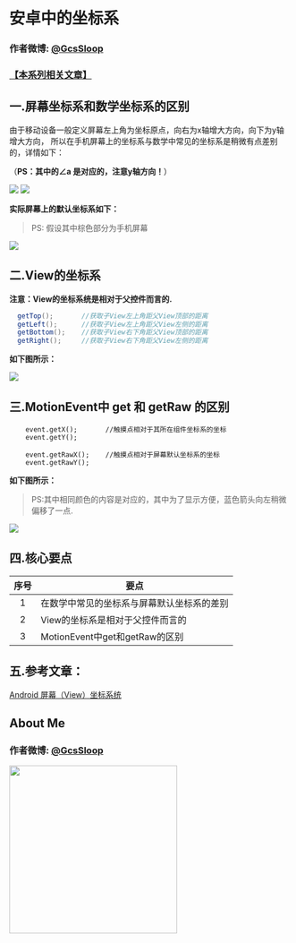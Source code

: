 # 安卓中的坐标系

### 作者微博: [@GcsSloop](http://weibo.com/GcsSloop)
### [【本系列相关文章】](http://www.gcssloop.com/1970/01/CustomViewIndex/)


## 一.屏幕坐标系和数学坐标系的区别
由于移动设备一般定义屏幕左上角为坐标原点，向右为x轴增大方向，向下为y轴增大方向，
所以在手机屏幕上的坐标系与数学中常见的坐标系是稍微有点差别的，详情如下：

（**PS：其中的∠a 是对应的，注意y轴方向！**）

![](./image/005Xtdi2jw1f1qygzfvhoj308c0dwglr.jpg)
![](./image/005Xtdi2jw1f1qyhbqvihj308c0dwjrh.jpg)

**实际屏幕上的默认坐标系如下：**

> PS: 假设其中棕色部分为手机屏幕

![](./image/005Xtdi2jw1f1qyhjy7h8j308c0dwq32.jpg)

## 二.View的坐标系

**注意：View的坐标系统是相对于父控件而言的.**

``` java
  getTop();       //获取子View左上角距父View顶部的距离
  getLeft();      //获取子View左上角距父View左侧的距离
  getBottom();    //获取子View右下角距父View顶部的距离
  getRight();     //获取子View右下角距父View左侧的距离
```

**如下图所示：**

![](./image/005Xtdi2gw1f1qzqwvkkbj308c0dwgm9.jpg)

## 三.MotionEvent中 get 和 getRaw 的区别

```
    event.getX();       //触摸点相对于其所在组件坐标系的坐标
    event.getY();

    event.getRawX();    //触摸点相对于屏幕默认坐标系的坐标
    event.getRawY();

```

**如下图所示：**

> PS:其中相同颜色的内容是对应的，其中为了显示方便，蓝色箭头向左稍微偏移了一点.

![](./image/005Xtdi2jw1f1r2bdlqhbj308c0dwwew.jpg)

## 四.核心要点

序号 | 要点
:---:|----
  1  | 在数学中常见的坐标系与屏幕默认坐标系的差别
  2  | View的坐标系是相对于父控件而言的
  3  | MotionEvent中get和getRaw的区别

## 五.参考文章：

[Android 屏幕（View）坐标系统](http://blog.csdn.net/wangjinyu501/article/details/21827341)

## About Me

### 作者微博: <a href="http://weibo.com/GcsSloop" target="_blank">@GcsSloop</a>

<a href="http://www.gcssloop.com/1970/01/about/" target="_blank"> <img src="./image/005Xtdi2gw1f1qn89ihu3j315o0dwwjc.jpg" width=300/> </a>

